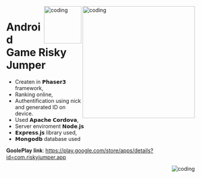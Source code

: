 <img align="right" alt="coding" src="https://pics.paypal.com/00/c/gifts/us/gpinc.png" width="300" height="auto">
<img align="right" alt="coding" src="https://play-lh.googleusercontent.com/t8Ql4rJgl1Ta-QCUBDAb3GZaQ8hL7lQu2WFeI3zxwJmQ0W0A-2fJ4bJw8U7GKqcdwtM" width="100" height="auto">

# Android Game Risky Jumper

- Createn in 𝗣𝗵𝗮𝘀𝗲𝗿𝟯 framework,
- Ranking online,
- Authentification using nick and generated ID on device.
- Used 𝗔𝗽𝗮𝗰𝗵𝗲 𝗖𝗼𝗿𝗱𝗼𝘃𝗮,
- Server enviroment 𝗡𝗼𝗱𝗲.𝗷𝘀
- 𝗘𝘅𝗽𝗿𝗲𝘀𝘀.𝗷𝘀 library used,
- 𝗠𝗼𝗻𝗴𝗼𝗱𝗯 database used

𝐆𝐨𝐨𝐥𝐞𝐏𝐥𝐚𝐲 𝐥𝐢𝐧𝐤: https://play.google.com/store/apps/details?id=com.riskyjumper.app

<img align="right" alt="coding" src="https://i.ytimg.com/vi/zPRiNFE4dPk/maxresdefault.jpg">
